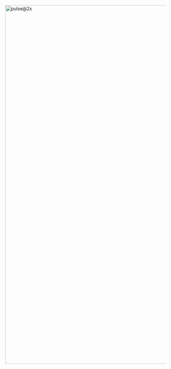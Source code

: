 <img width="1124" alt="pulse@2x" src="https://github.com/user-attachments/assets/5f12ca7b-a454-4611-94f1-6d20deb7d0c8">
